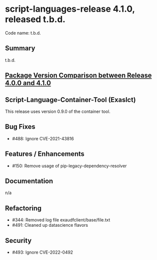 # script-languages-release 4.1.0, released t.b.d.

Code name: t.b.d.

## Summary

t.b.d.

## [Package Version Comparison between Release 4.0.0 and 4.1.0](package_diffs/4.1.0/README.md)
  
## Script-Language-Container-Tool (Exaslct)

This release uses version 0.9.0 of the container tool.

## Bug Fixes

 - #488: Ignore CVE-2021-43816

## Features / Enhancements

 - #150: Remove usage of pip-legacy-dependency-resolver

## Documentation

n/a

## Refactoring

 - #344: Removed log file exaudfclient/base/file.txt 
 - #491: Cleaned up datascience flavors

## Security

 - #493: Ignore CVE-2022-0492